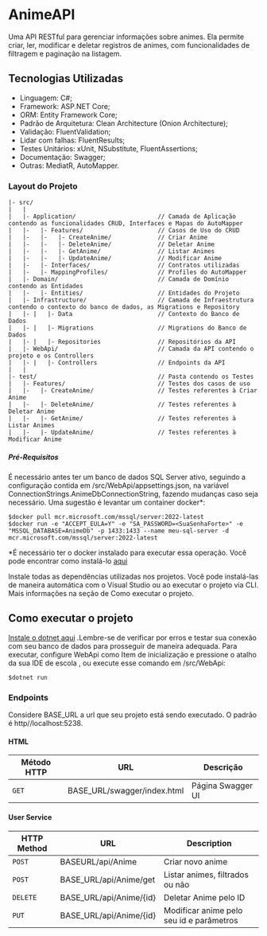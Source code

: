 # AnimeAPI

Uma API RESTful para gerenciar informações sobre animes. Ela permite criar, ler, modificar e deletar registros de animes, com funcionalidades de filtragem e paginação na listagem.

## Tecnologias Utilizadas
- Linguagem: C#;
- Framework: ASP.NET Core;
- ORM: Entity Framework Core;
- Padrão de Arquitetura: Clean Architecture (Onion Architecture);
- Validação: FluentValidation;
- Lidar com falhas: FluentResults;
- Testes Unitários: xUnit, NSubstitute, FluentAssertions;
- Documentação: Swagger;
- Outras: MediatR, AutoMapper.


### Layout do Projeto

```
|- src/
|   |
|   |- Application/                       // Camada de Aplicação contendo as funcionalidades CRUD, Interfaces e Mapas do AutoMapper
|   |-   |- Features/                     // Casos de Uso do CRUD
|   |-   |-   |- CreateAnime/             // Criar Anime
|   |-   |-   |- DeleteAnime/             // Deletar Anime
|   |-   |-   |- GetAnime/                // Listar Animes
|   |-   |-   |- UpdateAnime/             // Modificar Anime
|   |-   |- Interfaces/                   // Contratos utilizadas
|   |-   |- MappingProfiles/              // Profiles do AutoMapper
|   |- Domain/                            // Camada de Domínio contendo as Entidades
|   |-   |- Entities/                     // Entidades do Projeto
|   |- Infrastructure/                    // Camada de Infraestrutura contendo o contexto do banco de dados, as Migrations e Repository
|   |- |   |- Data                        // Contexto do Banco de Dados
|   |- |   |- Migrations                  // Migrations do Banco de Dados
|   |- |   |- Repositories                // Repositórios da API
|   |- WebApi/                            // Camada da API contendo o projeto e os Controllers
|   |- |   |- Controllers                 // Endpoints da API
|   |
|- test/                                  // Pasta contendo os Testes
|   |- Features/                          // Testes dos casos de uso
|   |-   |- CreateAnime/                  // Testes referentes à Criar Anime
|   |-   |- DeleteAnime/                  // Testes referentes à Deletar Anime
|   |-   |- GetAnime/                     // Testes referentes à Listar Animes
|   |-   |- UpdateAnime/                  // Testes referentes à Modificar Anime
```


##### Pré-Requisitos

É necessário antes ter um banco de dados SQL Server ativo, seguindo a configuração contida em /src/WebApi/appsettings.json, na variável ConnectionStrings.AnimeDbConnectionString,
fazendo mudanças caso seja necessário. Uma sugestão é levantar um container docker*:

```
$docker pull mcr.microsoft.com/mssql/server:2022-latest
$docker run -e "ACCEPT_EULA=Y" -e "SA_PASSWORD=<SuaSenhaForte>" -e "MSSQL_DATABASE=AnimeDb" -p 1433:1433 --name meu-sql-server -d mcr.microsoft.com/mssql/server:2022-latest
```

*É necessário ter o docker instalado para executar essa operação. Você pode encontrar como instalá-lo [aqui](https://docs.docker.com/engine/install/)

Instale todas as dependências utilizadas nos projetos. Você pode instalá-las de maneira automática com o Visual Studio ou ao executar o projeto via CLI. Mais informações na seção de Como executar o projeto.


## Como executar o projeto

[Instale o dotnet aqui](https://dotnet.microsoft.com/pt-br/download)
.Lembre-se de verificar por erros e testar sua conexão com seu banco de dados para prosseguir de maneira adequada.
Para executar, configure WebApi como Item de inicialização e pressione o atalho da sua IDE de escola , ou execute esse comando em /src/WebApi:

```
$dotnet run
```

### Endpoints 

Considere BASE_URL a url que seu projeto está sendo executado. O padrão é http//localhost:5238.

#### HTML

|Método HTTP|URL|Descrição|
|---|---|---|
|`GET`|BASE_URL/swagger/index.html | Página Swagger UI |

#### User Service

|HTTP Method|URL|Description|
|---|---|---|
|`POST`|BASEURL/api/Anime | Criar novo anime |
|`POST`|BASE_URL/api/Anime/get | Listar animes, filtrados ou não |
|`DELETE`|BASE_URL/api/Anime/{id} | Deletar Anime pelo ID |
|`PUT`|BASE_URL/api/Anime/{id} | Modificar anime pelo seu id e parâmetros |
